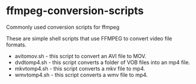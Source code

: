 # ffmpeg-conversion-scripts
 Commonly used conversion scripts for ffmpeg

These are simple shell scripts that use FFMPEG to convert video file formats. 

- avitomov.sh - this script to convert an AVI file to MOV. 
- dvdtomp4.sh - this script converts a folder of VOB files into an mp4 file.
- mkvtomp4.sh - this script converts a mkv file to mp4.
- wmvtomp4.sh - this script converts a wmv file to mp4.